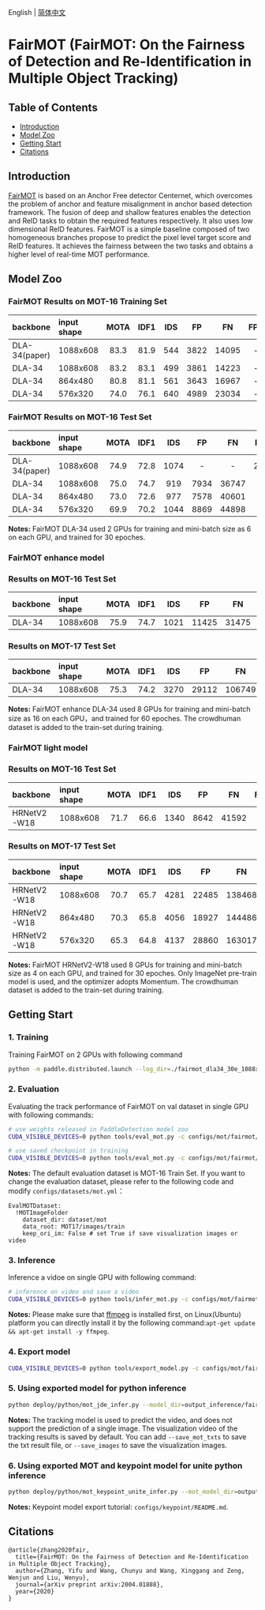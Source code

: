 English | [简体中文](README_cn.md)

# FairMOT (FairMOT: On the Fairness of Detection and Re-Identification in Multiple Object Tracking)

## Table of Contents
- [Introduction](#Introduction)
- [Model Zoo](#Model_Zoo)
- [Getting Start](#Getting_Start)
- [Citations](#Citations)

## Introduction

[FairMOT](https://arxiv.org/abs/2004.01888) is based on an Anchor Free detector Centernet, which overcomes the problem of anchor and feature misalignment in anchor based detection framework. The fusion of deep and shallow features enables the detection and ReID tasks to obtain the required features respectively. It also uses low dimensional ReID features. FairMOT is a simple baseline composed of two homogeneous branches propose to predict the pixel level target score and ReID features. It achieves the fairness between the two tasks and  obtains a higher level of real-time MOT performance.

## Model Zoo

### FairMOT Results on MOT-16 Training Set

| backbone       | input shape | MOTA | IDF1 |  IDS  |    FP   |   FN   |    FPS    | download | config |
| :--------------| :------- | :----: | :----: | :----: | :----: | :----: | :------: | :----: |:-----: |
| DLA-34(paper)  | 1088x608 |  83.3  |  81.9  |   544  |  3822  |  14095  |     -   |    -   |   -    |
| DLA-34         | 1088x608 |  83.2  |  83.1  |   499  |  3861  |  14223  |     -   | [model](https://paddledet.bj.bcebos.com/models/mot/fairmot_dla34_30e_1088x608.pdparams) | [config](./fairmot_dla34_30e_1088x608.yml) |
| DLA-34         | 864x480 |  80.8  |  81.1  |  561  |  3643  | 16967 |    -     |[model](https://paddledet.bj.bcebos.com/models/mot/fairmot_dla34_30e_864x480.pdparams) | [config](./fairmot_dla34_30e_864x480.yml) |
| DLA-34         | 576x320 |  74.0  |  76.1  |  640  |  4989  | 23034 |    -     |[model](https://paddledet.bj.bcebos.com/models/mot/fairmot_dla34_30e_576x320.pdparams) | [config](./fairmot_dla34_30e_576x320.yml) |


### FairMOT Results on MOT-16 Test Set

| backbone       | input shape | MOTA | IDF1 |  IDS  |    FP   |   FN   |    FPS    | download | config |
| :--------------| :------- | :----: | :----: | :----: | :----: | :----: | :------: | :----: |:-----: |
| DLA-34(paper)  | 1088x608 |  74.9  |  72.8  |  1074  |    -   |    -   |   25.9   |    -   |   -    |
| DLA-34         | 1088x608 |  75.0  |  74.7  |  919   |  7934  |  36747 |    -     | [model](https://paddledet.bj.bcebos.com/models/mot/fairmot_dla34_30e_1088x608.pdparams) | [config](./fairmot_dla34_30e_1088x608.yml) |
| DLA-34         | 864x480 |  73.0  |  72.6  |  977   |  7578  |  40601 |    -     |[model](https://paddledet.bj.bcebos.com/models/mot/fairmot_dla34_30e_864x480.pdparams) | [config](./fairmot_dla34_30e_864x480.yml) |
| DLA-34         | 576x320 |  69.9  |  70.2  |  1044   |  8869  |  44898 |    -     |[model](https://paddledet.bj.bcebos.com/models/mot/fairmot_dla34_30e_576x320.pdparams) | [config](./fairmot_dla34_30e_576x320.yml) |

**Notes:**
 FairMOT DLA-34 used 2 GPUs for training and mini-batch size as 6 on each GPU, and trained for 30 epoches.


### FairMOT enhance model
### Results on MOT-16 Test Set
| backbone       | input shape |  MOTA  |  IDF1  |  IDS  |   FP  |   FN   |   FPS   |  download | config |
| :--------------| :------- | :----: | :----: | :----: | :----: | :----: | :------: | :----: |:-----: |
| DLA-34         | 1088x608 |  75.9  |  74.7  |  1021   |  11425  |  31475 |    -     |[model](https://paddledet.bj.bcebos.com/models/mot/fairmot_enhance_dla34_60e_1088x608.pdparams) | [config](./fairmot_enhance_dla34_60e_1088x608.yml) |

### Results on MOT-17 Test Set
| backbone       | input shape |  MOTA  |  IDF1  |   IDS  |   FP   |   FN   |    FPS   |  download  | config |
| :--------------| :------- | :----: | :----: | :----: | :----: | :----: | :------: | :----: |:-----: |
| DLA-34         | 1088x608 |  75.3  |  74.2  |  3270  |  29112  | 106749 |    -     |[model](https://paddledet.bj.bcebos.com/models/mot/fairmot_enhance_dla34_60e_1088x608.pdparams) | [config](./fairmot_enhance_dla34_60e_1088x608.yml) |

**Notes:**
 FairMOT enhance DLA-34 used 8 GPUs for training and mini-batch size as 16 on each GPU，and trained for 60 epoches. The crowdhuman dataset is added to the train-set during training.


### FairMOT light model
### Results on MOT-16 Test Set
| backbone       | input shape | MOTA | IDF1 |  IDS  |    FP   |   FN   |    FPS    | download | config |
| :--------------| :------- | :----: | :----: | :----: | :----: | :----: | :------: | :----: |:-----: |
| HRNetV2-W18   | 1088x608 |  71.7  |  66.6  |  1340  |  8642  | 41592 |    -     |[model](https://paddledet.bj.bcebos.com/models/mot/fairmot_hrnetv2_w18_dlafpn_30e_1088x608.pdparams) | [config](./fairmot_hrnetv2_w18_dlafpn_30e_1088x608.yml) |

### Results on MOT-17 Test Set
| backbone       | input shape | MOTA | IDF1 |  IDS  |    FP   |   FN   |    FPS    | download | config |
| :--------------| :------- | :----: | :----: | :----: | :----: | :----: | :------: | :----: |:-----: |
| HRNetV2-W18   | 1088x608 |  70.7  |  65.7  |  4281  |  22485  | 138468 |    -     |[model](https://paddledet.bj.bcebos.com/models/mot/fairmot_hrnetv2_w18_dlafpn_30e_1088x608.pdparams) | [config](./fairmot_hrnetv2_w18_dlafpn_30e_1088x608.yml) |
| HRNetV2-W18   | 864x480  |  70.3  |  65.8  |  4056  |  18927  | 144486 |    -     |[model](https://paddledet.bj.bcebos.com/models/mot/fairmot_hrnetv2_w18_dlafpn_30e_864x480.pdparams) | [config](./fairmot_hrnetv2_w18_dlafpn_30e_864x480.yml) |
| HRNetV2-W18   | 576x320  |  65.3  |  64.8  |  4137  |  28860  | 163017 |    -     |[model](https://paddledet.bj.bcebos.com/models/mot/fairmot_hrnetv2_w18_dlafpn_30e_576x320.pdparams) | [config](./fairmot_hrnetv2_w18_dlafpn_30e_576x320.yml) |

**Notes:**
 FairMOT HRNetV2-W18 used 8 GPUs for training and mini-batch size as 4 on each GPU, and trained for 30 epoches. Only ImageNet pre-train model is used, and the optimizer adopts Momentum. The crowdhuman dataset is added to the train-set during training.


## Getting Start

### 1. Training

Training FairMOT on 2 GPUs with following command

```bash
python -m paddle.distributed.launch --log_dir=./fairmot_dla34_30e_1088x608/ --gpus 0,1 tools/train.py -c configs/mot/fairmot/fairmot_dla34_30e_1088x608.yml
```


### 2. Evaluation

Evaluating the track performance of FairMOT on val dataset in single GPU with following commands:

```bash
# use weights released in PaddleDetection model zoo
CUDA_VISIBLE_DEVICES=0 python tools/eval_mot.py -c configs/mot/fairmot/fairmot_dla34_30e_1088x608.yml -o weights=https://paddledet.bj.bcebos.com/models/mot/fairmot_dla34_30e_1088x608.pdparams

# use saved checkpoint in training
CUDA_VISIBLE_DEVICES=0 python tools/eval_mot.py -c configs/mot/fairmot/fairmot_dla34_30e_1088x608.yml -o weights=output/fairmot_dla34_30e_1088x608/model_final.pdparams
```
**Notes:**
 The default evaluation dataset is MOT-16 Train Set. If you want to change the evaluation dataset, please refer to the following code and modify `configs/datasets/mot.yml`：
```
EvalMOTDataset:
  !MOTImageFolder
    dataset_dir: dataset/mot
    data_root: MOT17/images/train
    keep_ori_im: False # set True if save visualization images or video
```

### 3. Inference

Inference a vidoe on single GPU with following command:

```bash
# inference on video and save a video
CUDA_VISIBLE_DEVICES=0 python tools/infer_mot.py -c configs/mot/fairmot/fairmot_dla34_30e_1088x608.yml -o weights=https://paddledet.bj.bcebos.com/models/mot/fairmot_dla34_30e_1088x608.pdparams --video_file={your video name}.mp4  --save_videos
```
**Notes:**
 Please make sure that [ffmpeg](https://ffmpeg.org/ffmpeg.html) is installed first, on Linux(Ubuntu) platform you can directly install it by the following command:`apt-get update && apt-get install -y ffmpeg`.


### 4. Export model

```bash
CUDA_VISIBLE_DEVICES=0 python tools/export_model.py -c configs/mot/fairmot/fairmot_dla34_30e_1088x608.yml -o weights=https://paddledet.bj.bcebos.com/models/mot/fairmot_dla34_30e_1088x608.pdparams
```

### 5. Using exported model for python inference

```bash
python deploy/python/mot_jde_infer.py --model_dir=output_inference/fairmot_dla34_30e_1088x608 --video_file={your video name}.mp4 --device=GPU --save_mot_txts
```
**Notes:**
The tracking model is used to predict the video, and does not support the prediction of a single image. The visualization video of the tracking results is saved by default. You can add `--save_mot_txts` to save the txt result file, or `--save_images` to save the visualization images.


### 6. Using exported MOT and keypoint model for unite python inference

```bash
python deploy/python/mot_keypoint_unite_infer.py --mot_model_dir=output_inference/fairmot_dla34_30e_1088x608/ --keypoint_model_dir=output_inference/higherhrnet_hrnet_w32_512/ --video_file={your video name}.mp4 --device=GPU
```
**Notes:**
 Keypoint model export tutorial: `configs/keypoint/README.md`.


## Citations
```
@article{zhang2020fair,
  title={FairMOT: On the Fairness of Detection and Re-Identification in Multiple Object Tracking},
  author={Zhang, Yifu and Wang, Chunyu and Wang, Xinggang and Zeng, Wenjun and Liu, Wenyu},
  journal={arXiv preprint arXiv:2004.01888},
  year={2020}
}
```
